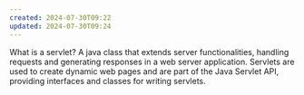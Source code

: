 ```yaml
---
created: 2024-07-30T09:22
updated: 2024-07-30T09:24
---
```

What is a servlet? 
A java class that extends server functionalities, handling requests and generating responses in a web server application. Servlets are used to create dynamic web pages and are part of the Java Servlet API, providing interfaces and classes for writing servlets. 